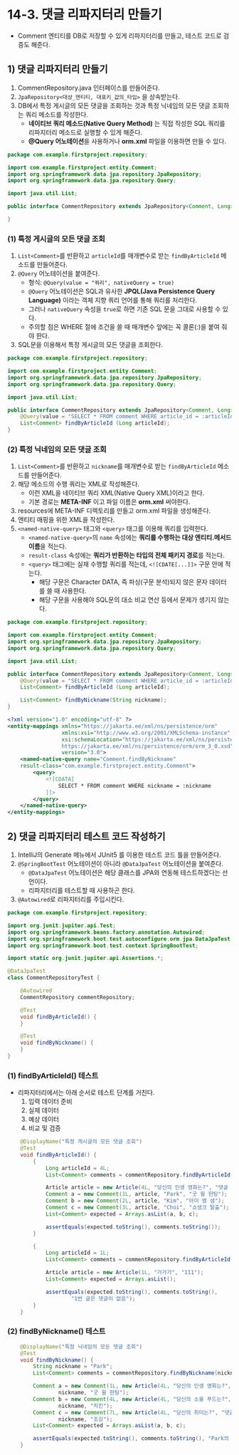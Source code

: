 # 14-3. 댓글 리파지터리 만들기
- Comment 엔티티를 DB로 저장할 수 있게 리파지터리를 만들고, 테스트 코드로 검증도 해준다.

## 1) 댓글 리파지터리 만들기
1. CommentRepository.java 인터페이스를 만들어준다.
2. `JpaRepository<대상_엔티티, 대표키_값의_타입>` 을 상속받는다.
3. DB에서 특정 게시글의 모든 댓글을 조회하는 것과 특정 닉네임의 모든 댓글 조회하는 쿼리 메소드를 작성한다.
	- **네이티브 쿼리 메소드(Native Query Method)** 는 직접 작성한 SQL 쿼리를 리파지터리 메소드로 실행할 수 있게 해준다.
	- **@Query 어노테이션**을 사용하거나 **orm.xml** 파일을 이용하면 만들 수 있다.

```java
package com.example.firstproject.repository;

import com.example.firstproject.entity.Comment;
import org.springframework.data.jpa.repository.JpaRepository;
import org.springframework.data.jpa.repository.Query;

import java.util.List;

public interface CommentRepository extends JpaRepository<Comment, Long> {

}
```

### (1) 특정 게시글의 모든 댓글 조회
1. `List<Comment>`를 반환하고 `articleId`를 매개변수로 받는 `findByArticleId` 메소드를 만들어준다.
2. `@Query` 어노테이션을 붙여준다.
	- 형식: `@Query(value = "쿼리", nativeQuery = true)`
	- `@Query` 어노테이션은 SQL과 유사한 **JPQL(Java Persistence Query Language)** 이라는 객체 지향 쿼리 언어를 통해 쿼리를 처리한다.
	- 그러나 `nativeQuery` 속성을 `true`로 하면 기존 SQL 문을 그대로 사용할 수 있다.
	- 주의할 점은 WHERE 절에 조건을 쓸 때 매개변수 앞에는 꼭 콜론(:)을 붙여 줘야 한다.
3. SQL문을 이용해서 특정 게시글의 모든 댓글을 조회한다.

```java
package com.example.firstproject.repository;

import com.example.firstproject.entity.Comment;
import org.springframework.data.jpa.repository.JpaRepository;
import org.springframework.data.jpa.repository.Query;

import java.util.List;

public interface CommentRepository extends JpaRepository<Comment, Long> {
    @Query(value = "SELECT * FROM comment WHERE article_id = :articleId", nativeQuery = true)
    List<Comment> findByArticleId (Long articleId);
}
```

### (2) 특정 닉네임의 모든 댓글 조회
1. `List<Comment>`를 반환하고 `nickname`를 매개변수로 받는 `findByArticleId` 메소드를 만들어준다.
2. 해당 메소드의 수행 쿼리는 XML로 작성해준다.
	- 이런 XML을 네이티브 쿼리 XML(Native Query XML)이라고 한다.
	- 기본 경로는 **META-INF** 이고 파일 이름은 **orm.xml** 써야한다.
3. resources에 META-INF 디렉토리를 만들고 orm.xml 파일을 생성해준다.
4. 엔티티 매핑을 위한 XML을 작성한다.
5. `<named-native-query>` 태그와 `<query>` 태그를 이용해 쿼리를 입력한다.
	- `<named-native-query>`의 `name` 속성에는 **쿼리를 수행하는 대상 엔티티.메서드 이름**을 적는다.
	- `result-class` 속성에는 **쿼리가 반환하는 타입의 전체 패키지 경로**를 적는다.
	- `<query>` 태그에는 실재 수행할 쿼리를 적는데, `<![CDATE[...]]>` 구문 안에 적는다.
		- 해당 구문은 Character DATA, 즉 파싱(구문 분석)되지 않은 문자 데이터를 쓸 때 사용한다.
		- 해당 구문을 사용해야 SQL문의 대소 비교 연산 등에서 문제가 생기지 않는다.

```java
package com.example.firstproject.repository;

import com.example.firstproject.entity.Comment;
import org.springframework.data.jpa.repository.JpaRepository;
import org.springframework.data.jpa.repository.Query;

import java.util.List;

public interface CommentRepository extends JpaRepository<Comment, Long> {
    @Query(value = "SELECT * FROM comment WHERE article_id = :articleId", nativeQuery = true)
    List<Comment> findByArticleId (Long articleId);

    List<Comment> findByNickname(String nickname);
}
```

```xml
<?xml version="1.0" encoding="utf-8" ?>
<entity-mappings xmlns="https://jakarta.ee/xml/ns/persistence/orm"
                 xmlns:xsi="http://www.w3.org/2001/XMLSchema-instance"
                 xsi:schemaLocation="https://jakarta.ee/xml/ns/persistence/orm
                 https://jakarta.ee/xml/ns/persistence/orm/orm_3_0.xsd"
                 version="3.0">
    <named-native-query name="Comment.findByNickname"
    result-class="com.example.firstproject.entity.Comment">
        <query>
            <![CDATA[
                SELECT * FROM comment WHERE nickname = :nickname
            ]]>
        </query>
    </named-native-query>
</entity-mappings>
```

## 2) 댓글 리파지터리 테스트 코드 작성하기
1. IntelliJ의 Generate 메뉴에서 JUnit5 를 이용한 테스트 코드 틀을 만들어준다.
2. `@SpringBootTest` 어노테이션이 아니라 `@DataJpaTest` 어노테이션을 붙여준다.
	- `@DataJpaTest` 어노테이션은 해당 클래스를 JPA와 연동해 테스트하겠다는 선언이다.
	- 리파지터리를 테스트할 때 사용하곤 한다.
3. `@Autowired`로 리파지터리를 주입시킨다.

```java
package com.example.firstproject.repository;

import org.junit.jupiter.api.Test;
import org.springframework.beans.factory.annotation.Autowired;
import org.springframework.boot.test.autoconfigure.orm.jpa.DataJpaTest;
import org.springframework.boot.test.context.SpringBootTest;

import static org.junit.jupiter.api.Assertions.*;

@DataJpaTest
class CommentRepositoryTest {

    @Autowired
    CommentRepository commentRepository;

    @Test
    void findByArticleId() {
    }

    @Test
    void findByNickname() {
    }
}
```

### (1) findByArticleId() 테스트
- 리파지터리에서는 아래 순서로 테스트 단계를 거친다.
	1. 입력 데이터 준비
	2. 실제 데이터
	3. 예상 데이터
	4. 비교 및 검증

```java
    @DisplayName("특정 게시글의 모든 댓글 조회")
    @Test
    void findByArticleId() {
        {
            Long articleId = 4L;
            List<Comment> comments = commentRepository.findByArticleId(articleId);

            Article article = new Article(4L, "당신의 인생 영화는?", "댓글 고");
            Comment a = new Comment(1L, article, "Park", "굿 윌 헌팅");
            Comment b = new Comment(2L, article, "Kim", "아이 엠 샘");
            Comment c = new Comment(3L, article, "Choi", "쇼생크 탈출");
            List<Comment> expected = Arrays.asList(a, b, c);

            assertEquals(expected.toString(), comments.toString());
        }

        {
            Long articleId = 1L;
            List<Comment> comments = commentRepository.findByArticleId(articleId);

            Article article = new Article(1L, "가가가", "111");
            List<Comment> expected = Arrays.asList();

            assertEquals(expected.toString(), comments.toString(),
                    "1번 글은 댓글이 없음");
        }
    }
```

### (2) findByNickname() 테스트
```java
    @DisplayName("특정 닉네임의 모든 댓글 조회")
    @Test
    void findByNickname() {
        String nickname = "Park";
        List<Comment> comments = commentRepository.findByNickname(nickname);

        Comment a = new Comment(1L, new Article(4L, "당신의 인생 영화는?", "댓글 고"),
                nickname, "굿 윌 헌팅");
        Comment b = new Comment(4L, new Article(4L, "당신의 소울 푸드는?", "댓글 고고"),
                nickname, "치킨");
        Comment c = new Comment(7L, new Article(4L, "당신의 취미는?", "댓글 고고고"),
                nickname, "조깅");
        List<Comment> expected = Arrays.asList(a, b, c);

        assertEquals(expected.toString(), comments.toString(), "Park의 모든 댓글을 출력");
    }
```